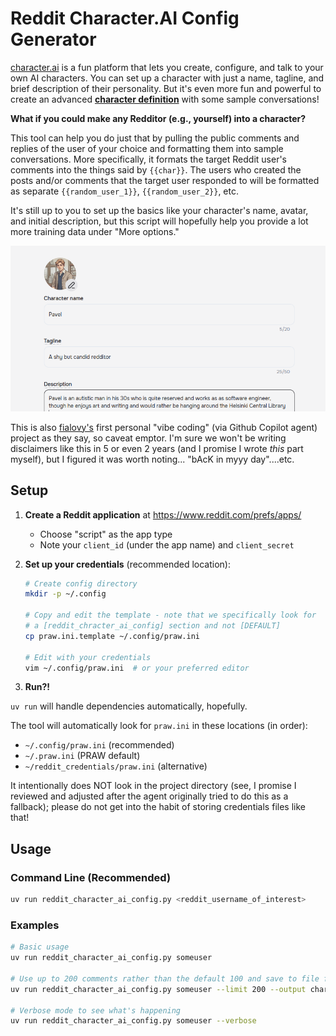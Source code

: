 # Reddit Character.AI Config Generator

[character.ai](https://character.ai/) is a fun platform that lets you create, configure, and talk to your own AI characters. You can set up
a character with just a name, tagline, and brief description of their personality. But it's even more fun and powerful to create an advanced
**[character definition](https://book.character.ai/character-book/character-attributes/definition)** with some sample conversations!


**What if you could make any Redditor (e.g., yourself) into a character?**

This tool can help you do just that by pulling the public comments and replies of the user of your choice and formatting them into
sample conversations. More specifically, it formats the target Reddit user's comments into the things said by `{{char}}`.
The users who created the posts and/or comments that the target user responded to will be formatted as separate
`{{random_user_1}}`, `{{random_user_2}}`, etc.

It's still up to you to set up the basics like your character's name, avatar, and initial description, but this script
will hopefully help you provide a lot more training data under "More options."


![Basics](images/pavel.png)



This is also [fialovy's](https://github.com/fialovy) first personal "vibe coding" (via Github Copilot agent) project as they say,
so caveat emptor. I'm sure we won't be writing disclaimers like this in 5 or even 2 years (and I promise I wrote
_this_ part myself), but I figured it was worth noting... "bAcK in myyy day"....etc.



## Setup

1. **Create a Reddit application** at https://www.reddit.com/prefs/apps/
   - Choose "script" as the app type
   - Note your `client_id` (under the app name) and `client_secret`

2. **Set up your credentials** (recommended location):
   ```bash
   # Create config directory
   mkdir -p ~/.config
   
   # Copy and edit the template - note that we specifically look for
   # a [reddit_chracter_ai_config] section and not [DEFAULT]
   cp praw.ini.template ~/.config/praw.ini
   
   # Edit with your credentials
   vim ~/.config/praw.ini  # or your preferred editor
   ```

3. **Run?!**

`uv run` will handle dependencies automatically, hopefully.

The tool will automatically look for `praw.ini` in these locations (in order):
- `~/.config/praw.ini` (recommended)
- `~/.praw.ini` (PRAW default)
- `~/reddit_credentials/praw.ini` (alternative)

It intentionally does NOT look in the project directory (see, I promise I reviewed and adjusted after the agent originally tried to do this as a fallback);
please do not get into the habit of storing credentials files like that! 

## Usage

### Command Line (Recommended)
```bash
uv run reddit_character_ai_config.py <reddit_username_of_interest>
```

### Examples
```bash
# Basic usage
uv run reddit_character_ai_config.py someuser

# Use up to 200 comments rather than the default 100 and save to file for easy pasting into character.ai's "Definition" field under "More options"
uv run reddit_character_ai_config.py someuser --limit 200 --output character_def.txt

# Verbose mode to see what's happening
uv run reddit_character_ai_config.py someuser --verbose
```


